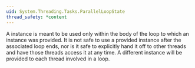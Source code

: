 ```yaml
---
uid: System.Threading.Tasks.ParallelLoopState
thread_safety: *content
---
```


A <xref href="System.Threading.Tasks.ParallelLoopState"></xref> instance is meant to be used only within the body of the loop to which an instance was provided.  It is not safe to use a provided <xref href="System.Threading.Tasks.ParallelLoopState"></xref> instance after the associated loop ends, nor is it safe to explicitly hand it off to other threads and have those threads access it at any time.  A different <xref href="System.Threading.Tasks.ParallelLoopState"></xref> instance will be provided to each thread involved in a loop.


